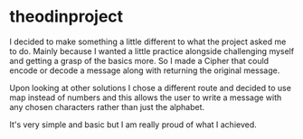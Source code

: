 # theodinproject
I decided to make something a little different to what the project asked me to do. Mainly because I wanted 
a little practice alongside challenging myself and getting a grasp of the basics more. So I made a Cipher that could encode or decode a message
along with returning the original message.

Upon looking at other solutions I chose a different route and decided to use map instead of numbers and this allows the user to write a message
with any chosen characters rather than just the alphabet.

It's very simple and basic but I am really proud of what I achieved.
